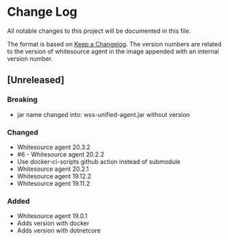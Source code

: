 # Change Log
All notable changes to this project will be documented in this file.

The format is based on [Keep a Changelog](http://keepachangelog.com/).
The version numbers are related to the version of whitesource agent in the image appended with an internal version number.

## [Unreleased]

### Breaking
- jar name changed into: wss-unified-agent.jar without version

### Changed
- Whitesource agent 20.3.2
- #6 - Whitesource agent 20.2.2 
- Use docker-ci-scripts github action instead of submodule
- Whitesource agent 20.2.1 
- Whitesource agent 19.12.2 
- Whitesource agent 19.11.2 

### Added
- Whitesource agent 19.0.1
- Adds version with docker 
- Adds version with dotnetcore
